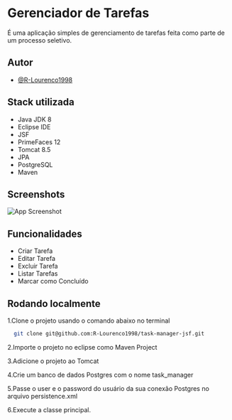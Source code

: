 
# Gerenciador de Tarefas

É uma aplicação simples de gerenciamento de tarefas feita como parte de um processo seletivo.


## Autor

- [@R-Lourenco1998](https://www.github.com/R-Lourenco1998)


## Stack utilizada

<ul>
  <li>Java JDK 8</li>
  <li>Eclipse IDE</li>
  <li>JSF</li>  
  <li>PrimeFaces 12</li>
  <li>Tomcat 8.5</li> 
  <li>JPA</li>
  <li>PostgreSQL</li>
  <li>Maven</li>
</ul> 

## Screenshots

![App Screenshot](https://i.imgur.com/CbFPegI.png)


## Funcionalidades

- Criar Tarefa
- Editar Tarefa
- Excluir Tarefa
- Listar Tarefas
- Marcar como Concluído

## Rodando localmente

1.Clone o projeto usando o comando abaixo no terminal

```bash
  git clone git@github.com:R-Lourenco1998/task-manager-jsf.git
```

2.Importe o projeto no eclipse como Maven Project

3.Adicione o projeto ao Tomcat

4.Crie um banco de dados Postgres com o nome task_manager

5.Passe o user e o password do usuário da sua conexão Postgres no arquivo persistence.xml

6.Execute a classe principal.

